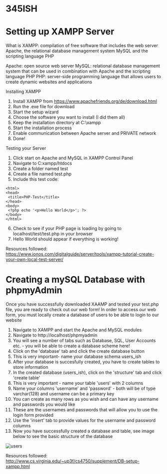 # 345ISH


# Setting up XAMPP Server

What is XAMPP: compilation of free software that includes the web server Apache, the relational database management system MySQL and the scripting language PHP

Apache: open source web server 
MySQL: relational database management system that can be used in combination with Apache and the scripting language PHP
PHP: server-side programming language that allows users to create dynamic websites and applications

Installing XAMPP

1. Install XAMPP from https://www.apachefriends.org/de/download.html
2. Run the .exe file for download 
3. Start the setup wizard 
4. Choose the software you want to install (I did them all)
5. Keep the installation directory at C:\xampp
6. Start the installation process
7. Enable communication between Apache server and PRIVATE network
8. Done!

Testing your Server
1. Click start on Apache and MySQL in XAMPP Control Panel
2. Navigate to C:xampp/htdocs
3. Create a folder named test 
4. Create a file named test.php
5. Include this test code:
 ```
 <html>
 <head>
  <title>PHP-Test</title>
 </head>
 <body>
  <?php echo '<p>Hello World</p>'; ?>
 </body>
</html>
```

6. Check to see if your PHP page is loading by going to localhost/test/test.php in your browser
7. Hello World should appear if everything is working!

Resources followed: https://www.ionos.com/digitalguide/server/tools/xampp-tutorial-create-your-own-local-test-server/

# Creating a mySQL Database with phpmyAdmin

Once you have successfully downloaded XAAMP and tested your test.php file, you are ready to check out our web form!
In order to access our web form, you must locally create a database of users to be able to login to our website

1. Navigate to XAMPP and start the Apache and MySQL modules
2. Navigate to http://localhost/phpmyadmin
3. You will see a number of tabs such as Database, SQL, User Accounts etc. - you will be able to create a database scheme here!
4. Click on the 'database' tab and click the create database button 
5. This is very important- name your database schema users_ish 
6. After your database is succesfully created, you have to create tables to store information
7. In the created database (users_ish), click on the 'structure' tab and click 'create table'
8. This is very important - name your table 'users' with 2 columns
9. Name your columns 'username' and 'password' - both will be of type varchar(128) and username can be a primary key
10. You can create as many rows as you wish and can have any username and passwords you would like
11. These are the usernames and passwords that will allow you to use the login form provided
12. Use the 'insert' tab to provide values for the username and password columns
13. Now you have successfully created a database and table, see image below to see the basic structure of the database

![users](https://user-images.githubusercontent.com/64918144/116747695-4b7f7980-a9cc-11eb-8d94-b1c8cec6209e.png)

Resources followed: http://www.cs.virginia.edu/~up3f/cs4750/supplement/DB-setup-xampp.html

